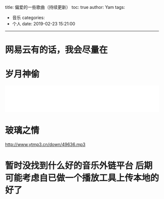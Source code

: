 title: 偏爱的一些歌曲（持续更新）
toc: true
author: Yam
tags:
  - 音乐
categories:
  - 个人
date: 2019-02-23 15:21:00
---
# 网易云有的话，我会尽量在

# 岁月神偷
<iframe frameborder="no" border="0" marginwidth="0" marginheight="0" width=100% height=86 src="//music.163.com/outchain/player?type=2&id=28285910&auto=0&height=66"></iframe>

# 玻璃之情
http://www.ytmp3.cn/down/49636.mp3

# 暂时没找到什么好的音乐外链平台 后期可能考虑自已做一个播放工具上传本地的好了